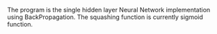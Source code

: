 The program is the single hidden layer Neural Network implementation using BackPropagation. The squashing function is currently sigmoid function.
